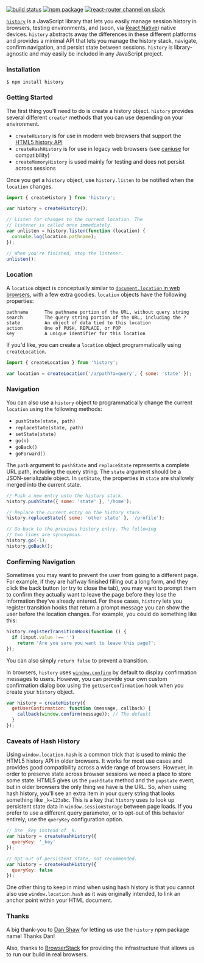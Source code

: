 [![build status](https://img.shields.io/travis/rackt/history/master.svg?style=flat-square)](https://travis-ci.org/rackt/history)
[![npm package](https://img.shields.io/npm/v/history.svg?style=flat-square)](https://www.npmjs.org/package/history)
[![react-router channel on slack](https://img.shields.io/badge/slack-react--router@reactiflux-61DAFB.svg?style=flat-square)](http://www.reactiflux.com)

[`history`](https://www.npmjs.com/package/history) is a JavaScript library that lets you easily manage session history in browsers, testing environments, and (soon, via [React Native](https://facebook.github.io/react-native/)) native devices. `history` abstracts away the differences in these different platforms and provides a minimal API that lets you manage the history stack, navigate, confirm navigation, and persist state between sessions. `history` is library-agnostic and may easily be included in any JavaScript project.

### Installation

    $ npm install history

### Getting Started

The first thing you'll need to do is create a history object. `history` provides several different `create*` methods that you can use depending on your environment.

- `createHistory` is for use in modern web browsers that support the [HTML5 history API](http://diveintohtml5.info/history.html)
- `createHashHistory` is for use in legacy web browsers (see [caniuse](http://caniuse.com/#feat=history) for compatibility)
- `createMemoryHistory` is used mainly for testing and does not persist across sessions

Once you get a `history` object, use `history.listen` to be notified when the `location` changes.

```js
import { createHistory } from 'history';

var history = createHistory();

// Listen for changes to the current location. The
// listener is called once immediately.
var unlisten = history.listen(function (location) {
  console.log(location.pathname);
});

// When you're finished, stop the listener.
unlisten();
```

### Location

A `location` object is conceptually similar to [`document.location` in web browsers](https://developer.mozilla.org/en-US/docs/Web/API/Document/location), with a few extra goodies. `location` objects have the following properties:

```
pathname      The pathname portion of the URL, without query string
search        The query string portion of the URL, including the ?
state         An object of data tied to this location
action        One of PUSH, REPLACE, or POP
key           A unique identifier for this location
```

If you'd like, you can create a `location` object programmatically using `createLocation`.

```js
import { createLocation } from 'history';

var location = createLocation('/a/path?a=query', { some: 'state' });
```

### Navigation

You can also use a `history` object to programmatically change the current `location` using the following methods:

- `pushState(state, path)`
- `replaceState(state, path)`
- `setState(state)`
- `go(n)`
- `goBack()`
- `goForward()`

The `path` argument to `pushState` and `replaceState` represents a complete URL path, including the query string. The `state` argument should be a JSON-serializable object. In `setState`, the properties in `state` are shallowly merged into the current state.

```js
// Push a new entry onto the history stack.
history.pushState({ some: 'state' }, '/home');

// Replace the current entry on the history stack.
history.replaceState({ some: 'other state' }, '/profile');

// Go back to the previous history entry. The following
// two lines are synonymous.
history.go(-1);
history.goBack();
```

### Confirming Navigation

Sometimes you may want to prevent the user from going to a different page. For example, if they are halfway finished filling out a long form, and they click the back button (or try to close the tab), you may want to prompt them to confirm they actually want to leave the page before they lose the information they've already entered. For these cases, `history` lets you register transition hooks that return a prompt message you can show the user before the location changes. For example, you could do something like this:

```js
history.registerTransitionHook(function () {
  if (input.value !== '')
    return 'Are you sure you want to leave this page?';
});
```

You can also simply `return false` to prevent a transition.

In browsers, `history` uses [`window.confirm`](https://developer.mozilla.org/en-US/docs/Web/API/Window/confirm) by default to display confirmation messages to users. However, you can provide your own custom confirmation dialog box using the `getUserConfirmation` hook when you create your `history` object.

```js
var history = createHistory({
  getUserConfirmation: function (message, callback) {
    callback(window.confirm(message)); // The default
  }
});
```

### Caveats of Hash History

Using `window.location.hash` is a common trick that is used to mimic the HTML5 history API in older browsers. It works for most use cases and provides good compatibility across a wide range of browsers. However, in order to preserve state across browser sessions we need a place to store some state. HTML5 gives us the `pushState` method and the `popstate` event, but in older browsers the only thing we have is the URL. So, when using hash history, you'll see an extra item in your query string that looks something like `_k=123abc`. This is a key that `history` uses to look up persistent state data in `window.sessionStorage` between page loads. If you prefer to use a different query parameter, or to opt-out of this behavior entirely, use the `queryKey` configuration option.

```js
// Use _key instead of _k.
var history = createHashHistory({
  queryKey: '_key'
});

// Opt-out of persistent state, not recommended.
var history = createHashHistory({
  queryKey: false
});
```

One other thing to keep in mind when using hash history is that you cannot also use `window.location.hash` as it was originally intended, to link an anchor point within your HTML document.

### Thanks

A big thank-you to [Dan Shaw](https://www.npmjs.com/~dshaw) for letting us use the `history` npm package name! Thanks Dan!

Also, thanks to [BrowserStack](https://www.browserstack.com/) for providing the infrastructure that allows us to run our build in real browsers.
